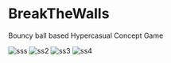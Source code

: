 # BreakTheWalls

Bouncy ball based Hypercasual Concept Game


![sss](https://user-images.githubusercontent.com/47754244/203745495-8b9b153e-ad0c-433e-8e46-be8d5180cef8.png)
![ss2](https://user-images.githubusercontent.com/47754244/203745498-e039a2fc-a8ee-4890-8d16-defab44c1ab2.png)
![ss3](https://user-images.githubusercontent.com/47754244/203745500-6e6b6457-f917-4223-9b92-52faad4d75f9.png)
![ss4](https://user-images.githubusercontent.com/47754244/203745728-46359979-076b-40af-9b97-52e6968531af.png)

